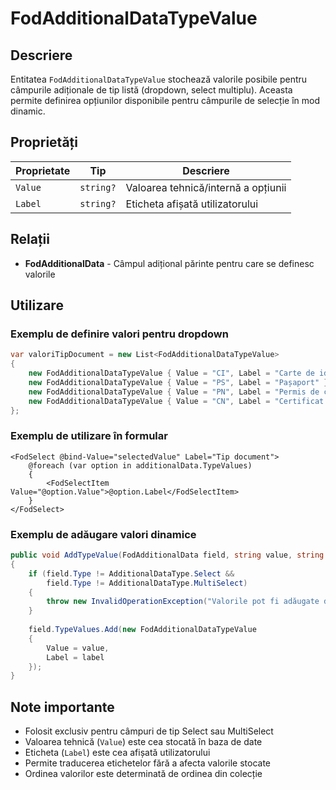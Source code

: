 # FodAdditionalDataTypeValue

## Descriere
Entitatea `FodAdditionalDataTypeValue` stochează valorile posibile pentru câmpurile adiționale de tip listă (dropdown, select multiplu). Aceasta permite definirea opțiunilor disponibile pentru câmpurile de selecție în mod dinamic.

## Proprietăți

| Proprietate | Tip | Descriere |
|------------|-----|-----------|
| `Value` | `string?` | Valoarea tehnică/internă a opțiunii |
| `Label` | `string?` | Eticheta afișată utilizatorului |

## Relații
- **FodAdditionalData** - Câmpul adițional părinte pentru care se definesc valorile

## Utilizare

### Exemplu de definire valori pentru dropdown
```csharp
var valoriTipDocument = new List<FodAdditionalDataTypeValue>
{
    new FodAdditionalDataTypeValue { Value = "CI", Label = "Carte de identitate" },
    new FodAdditionalDataTypeValue { Value = "PS", Label = "Pașaport" },
    new FodAdditionalDataTypeValue { Value = "PN", Label = "Permis de conducere" },
    new FodAdditionalDataTypeValue { Value = "CN", Label = "Certificat de naștere" }
};
```

### Exemplu de utilizare în formular
```razor
<FodSelect @bind-Value="selectedValue" Label="Tip document">
    @foreach (var option in additionalData.TypeValues)
    {
        <FodSelectItem Value="@option.Value">@option.Label</FodSelectItem>
    }
</FodSelect>
```

### Exemplu de adăugare valori dinamice
```csharp
public void AddTypeValue(FodAdditionalData field, string value, string label)
{
    if (field.Type != AdditionalDataType.Select && 
        field.Type != AdditionalDataType.MultiSelect)
    {
        throw new InvalidOperationException("Valorile pot fi adăugate doar pentru câmpuri de tip Select");
    }
    
    field.TypeValues.Add(new FodAdditionalDataTypeValue
    {
        Value = value,
        Label = label
    });
}
```

## Note importante
- Folosit exclusiv pentru câmpuri de tip Select sau MultiSelect
- Valoarea tehnică (`Value`) este cea stocată în baza de date
- Eticheta (`Label`) este cea afișată utilizatorului
- Permite traducerea etichetelor fără a afecta valorile stocate
- Ordinea valorilor este determinată de ordinea din colecție